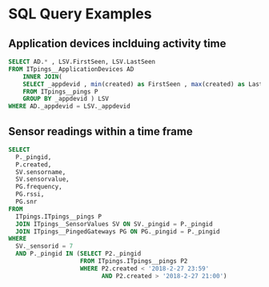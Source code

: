 # SQL Query Examples

## Application devices inclduing activity time

```sql
SELECT AD.* , LSV.FirstSeen, LSV.LastSeen 
FROM ITpings__ApplicationDevices AD 
	INNER JOIN( 
	SELECT _appdevid , min(created) as FirstSeen , max(created) as LastSeen 
	FROM ITpings__pings P
	GROUP BY _appdevid ) LSV 
WHERE AD._appdevid = LSV._appdevid
```

## Sensor readings within a time frame

```sql
SELECT
  P._pingid,
  P.created,
  SV.sensorname,
  SV.sensorvalue,
  PG.frequency,
  PG.rssi,
  PG.snr
FROM
  ITpings.ITpings__pings P
  JOIN ITpings__SensorValues SV ON SV._pingid = P._pingid
  JOIN ITpings__PingedGateways PG ON PG._pingid = P._pingid
WHERE
  SV._sensorid = 7
  AND P._pingid IN (SELECT P2._pingid
                    FROM ITpings.ITpings__pings P2
                    WHERE P2.created < '2018-2-27 23:59'
                          AND P2.created > '2018-2-27 21:00')
```